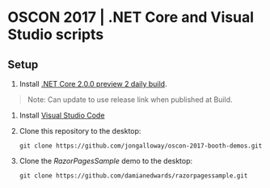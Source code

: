 # OSCON 2017 | .NET Core and Visual Studio scripts

## Setup

1. Install [.NET Core 2.0.0 preview 2 daily build](https://github.com/dotnet/core-setup#daily-builds).
  > Note: Can update to use release link when published at Build.
1. Install [Visual Studio Code](https://code.visualstudio.com/download)
1. Clone this repository to the desktop:

   ```
   git clone https://github.com/jongalloway/oscon-2017-booth-demos.git
   ```

1. Clone the *RazorPagesSample* demo to the desktop:

   ```
   git clone https://github.com/damianedwards/razorpagessample.git
   ```